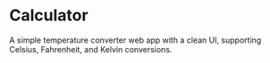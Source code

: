 # Calculator
A simple temperature converter web app with a clean UI, supporting Celsius, Fahrenheit, and Kelvin conversions.

